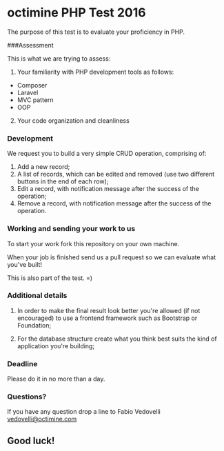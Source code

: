 # octimine PHP Test 2016

The purpose of this test is to evaluate your proficiency in PHP.

###Assessment

This is what we are trying to assess:

1. Your familiarity with PHP development tools as follows: 

* Composer
* Laravel
* MVC pattern
* OOP

2. Your code organization and cleanliness

### Development

We request you to build a very simple CRUD operation, comprising of:

1. Add a new record;
2. A list of records, which can be edited and removed (use two different buttons in the end of each row);
3. Edit a record, with notification message after the success of the operation;
4. Remove a record, with notification message after the success of the operation.

### Working and sending your work to us

To start your work fork this repository on your own machine. 

When your job is finished send us a pull request so we can evaluate what you've built! 

This is also part of the test. =)

### Additional details

1. In order to make the final result look better you're allowed (if not encouraged) to use a frontend framework such as Bootstrap or Foundation;

2. For the database structure create what you think best suits the kind of application you're building;

### Deadline

Please do it in no more than a day.

### Questions?

If you have any question drop a line to Fabio Vedovelli <vedovelli@octimine.com>

## Good luck!
